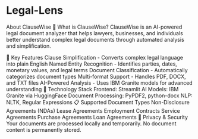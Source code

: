 # Legal-Lens
About ClauseWise
🎯 What is ClauseWise?
ClauseWise is an AI-powered legal document analyzer that helps lawyers, businesses, and individuals better understand complex legal documents through automated analysis and simplification.

🚀 Key Features
Clause Simplification - Converts complex legal language into plain English
Named Entity Recognition - Identifies parties, dates, monetary values, and legal terms
Document Classification - Automatically categorizes document types
Multi-format Support - Handles PDF, DOCX, and TXT files
AI-Powered Analysis - Uses IBM Granite models for advanced understanding
🔧 Technology Stack
Frontend: Streamlit
AI Models: IBM Granite via HuggingFace
Document Processing: PyPDF2, python-docx
NLP: NLTK, Regular Expressions
📋 Supported Document Types
Non-Disclosure Agreements (NDAs)
Lease Agreements
Employment Contracts
Service Agreements
Purchase Agreements
Loan Agreements
🔐 Privacy & Security
Your documents are processed locally and temporarily. No document content is permanently stored.
